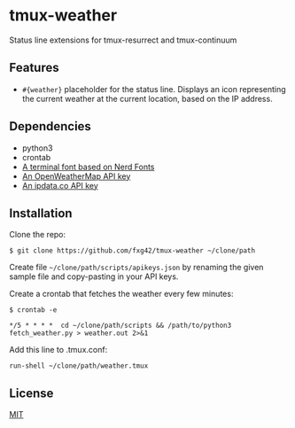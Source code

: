 # tmux-weather

Status line extensions for tmux-resurrect and tmux-continuum

## Features

- `#{weather}` placeholder for the status line. Displays an icon representing
  the current weather at the current location, based on the IP address.

## Dependencies

- python3
- crontab
- [A terminal font based on Nerd Fonts](https://www.nerdfonts.com/)
- [An OpenWeatherMap API key](https://openweathermap.org)
- [An ipdata.co API key](https://api.ipdata.co)

## Installation

Clone the repo:

    $ git clone https://github.com/fxg42/tmux-weather ~/clone/path

Create file `~/clone/path/scripts/apikeys.json` by renaming the given sample file
and copy-pasting in your API keys.

Create a crontab that fetches the weather every few minutes:

    $ crontab -e

    */5 * * * *  cd ~/clone/path/scripts && /path/to/python3 fetch_weather.py > weather.out 2>&1

Add this line to .tmux.conf:

    run-shell ~/clone/path/weather.tmux

## License

[MIT](https://github.com/fxg42/tmux-weather/blob/master/LICENSE)
